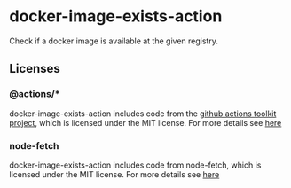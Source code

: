 # docker-image-exists-action
Check if a docker image is available at the given registry.

## Licenses

### @actions/*
docker-image-exists-action includes code from the [github actions toolkit project](https://github.com/actions/toolkit), which is licensed under the MIT license.
For more details see [here](https://github.com/actions/toolkit/blob/main/LICENSE.md)

### node-fetch
docker-image-exists-action includes code from node-fetch, which is licensed under the MIT license.
For more details see [here](https://github.com/node-fetch/node-fetch/blob/main/LICENSE.md)